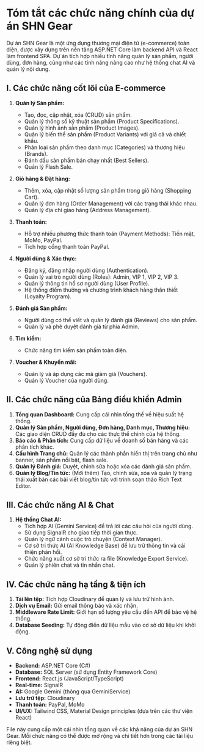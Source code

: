 # Tóm tắt các chức năng chính của dự án SHN Gear

Dự án SHN Gear là một ứng dụng thương mại điện tử (e-commerce) toàn diện, được xây dựng trên nền tảng ASP.NET Core làm backend API và React làm frontend SPA. Dự án tích hợp nhiều tính năng quản lý sản phẩm, người dùng, đơn hàng, cũng như các tính năng nâng cao như hệ thống chat AI và quản lý nội dung.

## I. Các chức năng cốt lõi của E-commerce

1.  **Quản lý Sản phẩm:**
    *   Tạo, đọc, cập nhật, xóa (CRUD) sản phẩm.
    *   Quản lý thông số kỹ thuật sản phẩm (Product Specifications).
    *   Quản lý hình ảnh sản phẩm (Product Images).
    *   Quản lý biến thể sản phẩm (Product Variants) với giá cả và chiết khấu.
    *   Phân loại sản phẩm theo danh mục (Categories) và thương hiệu (Brands).
    *   Đánh dấu sản phẩm bán chạy nhất (Best Sellers).
    *   Quản lý Flash Sale.

2.  **Giỏ hàng & Đặt hàng:**
    *   Thêm, xóa, cập nhật số lượng sản phẩm trong giỏ hàng (Shopping Cart).
    *   Quản lý đơn hàng (Order Management) với các trạng thái khác nhau.
    *   Quản lý địa chỉ giao hàng (Address Management).

3.  **Thanh toán:**
    *   Hỗ trợ nhiều phương thức thanh toán (Payment Methods): Tiền mặt, MoMo, PayPal.
    *   Tích hợp cổng thanh toán PayPal.

4.  **Người dùng & Xác thực:**
    *   Đăng ký, đăng nhập người dùng (Authentication).
    *   Quản lý vai trò người dùng (Roles): Admin, VIP 1, VIP 2, VIP 3.
    *   Quản lý thông tin hồ sơ người dùng (User Profile).
    *   Hệ thống điểm thưởng và chương trình khách hàng thân thiết (Loyalty Program).

5.  **Đánh giá Sản phẩm:**
    *   Người dùng có thể viết và quản lý đánh giá (Reviews) cho sản phẩm.
    *   Quản lý và phê duyệt đánh giá từ phía Admin.

6.  **Tìm kiếm:**
    *   Chức năng tìm kiếm sản phẩm toàn diện.

7.  **Voucher & Khuyến mãi:**
    *   Quản lý và áp dụng các mã giảm giá (Vouchers).
    *   Quản lý Voucher của người dùng.

## II. Các chức năng của Bảng điều khiển Admin

1.  **Tổng quan Dashboard:** Cung cấp cái nhìn tổng thể về hiệu suất hệ thống.
2.  **Quản lý Sản phẩm, Người dùng, Đơn hàng, Danh mục, Thương hiệu:** Các giao diện CRUD đầy đủ cho các thực thể chính của hệ thống.
3.  **Báo cáo & Phân tích:** Cung cấp dữ liệu về doanh số bán hàng và các phân tích khác.
4.  **Cấu hình Trang chủ:** Quản lý các thành phần hiển thị trên trang chủ như banner, sản phẩm nổi bật, flash sale.
5.  **Quản lý Đánh giá:** Duyệt, chỉnh sửa hoặc xóa các đánh giá sản phẩm.
6.  **Quản lý Blog/Tin tức:** (Mới thêm) Tạo, chỉnh sửa, xóa và quản lý trạng thái xuất bản các bài viết blog/tin tức với trình soạn thảo Rich Text Editor.

## III. Các chức năng AI & Chat

1.  **Hệ thống Chat AI:**
    *   Tích hợp AI (Gemini Service) để trả lời các câu hỏi của người dùng.
    *   Sử dụng SignalR cho giao tiếp thời gian thực.
    *   Quản lý ngữ cảnh cuộc trò chuyện (Context Manager).
    *   Cơ sở tri thức AI (AI Knowledge Base) để lưu trữ thông tin và cải thiện phản hồi.
    *   Chức năng xuất cơ sở tri thức ra file (Knowledge Export Service).
    *   Quản lý phiên chat và tin nhắn chat.

## IV. Các chức năng hạ tầng & tiện ích

1.  **Tải lên tệp:** Tích hợp Cloudinary để quản lý và lưu trữ hình ảnh.
2.  **Dịch vụ Email:** Gửi email thông báo và xác nhận.
3.  **Middleware Rate Limit:** Giới hạn số lượng yêu cầu đến API để bảo vệ hệ thống.
4.  **Database Seeding:** Tự động điền dữ liệu mẫu vào cơ sở dữ liệu khi khởi động.

## V. Công nghệ sử dụng

*   **Backend:** ASP.NET Core (C#)
*   **Database:** SQL Server (sử dụng Entity Framework Core)
*   **Frontend:** React.js (JavaScript/TypeScript)
*   **Real-time:** SignalR
*   **AI:** Google Gemini (thông qua GeminiService)
*   **Lưu trữ tệp:** Cloudinary
*   **Thanh toán:** PayPal, MoMo
*   **UI/UX:** Tailwind CSS, Material Design principles (dựa trên các thư viện React)

File này cung cấp một cái nhìn tổng quan về các khả năng của dự án SHN Gear. Mỗi chức năng có thể được mở rộng và chi tiết hơn trong các tài liệu riêng biệt.